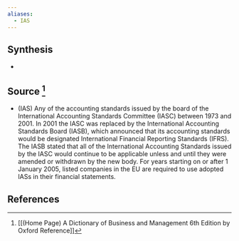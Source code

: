 ```yaml
---
aliases:
  - IAS
---
```

## Synthesis
- 
## Source [^1]
- (IAS) Any of the accounting standards issued by the board of the International Accounting Standards Committee (IASC) between 1973 and 2001. In 2001 the IASC was replaced by the International Accounting Standards Board (IASB), which announced that its accounting standards would be designated International Financial Reporting Standards (IFRS). The IASB stated that all of the International Accounting Standards issued by the IASC would continue to be applicable unless and until they were amended or withdrawn by the new body. For years starting on or after 1 January 2005, listed companies in the EU are required to use adopted IASs in their financial statements.
## References

[^1]: [[(Home Page) A Dictionary of Business and Management 6th Edition by Oxford Reference]]